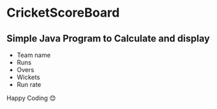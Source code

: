 # CricketScoreBoard

## Simple Java Program to Calculate and display
- Team name
- Runs
- Overs
- Wickets
- Run rate 

Happy Coding 😊
